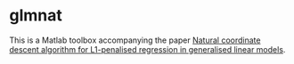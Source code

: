 # glmnat
This is a Matlab toolbox accompanying the paper [Natural coordinate descent algorithm for L1-penalised regression in generalised linear models](https://arxiv.org/abs/1405.4225).
